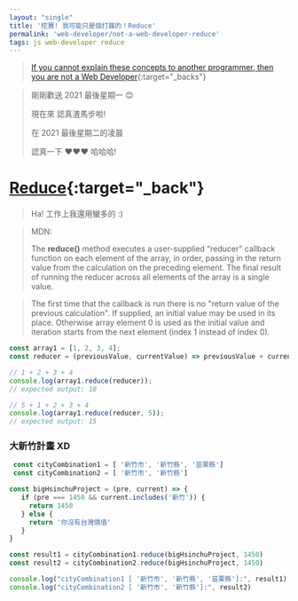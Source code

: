 ```yaml
---
layout: "single"
title: '挖賽! 我可能只是個打雜的！Reduce'
permalink: 'web-developer/not-a-web-developer-reduce'
tags: js web-developer reduce
---
```


 > [If you cannot explain these concepts to another programmer, then you are not a Web Developer](https://mobile.twitter.com/sleeplessyogi/status/1446997406294417411?fbclid=IwAR12DxifX6OG3uem335gbK8WRvn717-xwF_01WXjrimPPq4oG0FsMwFRuYA){:target="_backs"}

 > 剛剛歡送 2021 最後星期一 :blush:
 >
 > 現在來 認真渣馬步啦!
 >
 > 在 2021 最後星期二的凌晨
 >
 > 認真一下 :heart::heart::heart: 哈哈哈! 


# [Reduce](https://developer.mozilla.org/en-US/docs/Web/JavaScript/Reference/Global_Objects/Array/Reduce){:target="_back"}

 > Ha! 工作上我還用蠻多的  :)

> MDN: 
>
> The **reduce()** method executes a user-supplied “reducer” callback function on each element of the array, in order, passing in the return value from the calculation on the preceding element. The final result of running the reducer across all elements of the array is a single value.

> The first time that the callback is run there is no "return value of the previous calculation". If supplied, an initial value may be used in its place. Otherwise array element 0 is used as the initial value and iteration starts from the next element (index 1 instead of index 0).


~~~js
const array1 = [1, 2, 3, 4];
const reducer = (previousValue, currentValue) => previousValue + currentValue;

// 1 + 2 + 3 + 4
console.log(array1.reduce(reducer));
// expected output: 10

// 5 + 1 + 2 + 3 + 4
console.log(array1.reduce(reducer, 5));
// expected output: 15
~~~



### 大新竹計畫 XD


~~~js
 const cityCombination1 = [ '新竹市', '新竹縣', '苗栗縣']
 const cityCombination2 = [ '新竹市', '新竹縣']

const bigHsinchuProject = (pre, current) => {
   if (pre === 1450 && current.includes('新竹')) {
     return 1450
   } else {
     return '你沒有台灣價值'
   }
}

const result1 = cityCombination1.reduce(bigHsinchuProject, 1450)
const result2 = cityCombination2.reduce(bigHsinchuProject, 1450)

console.log("cityCombination1 [ '新竹市', '新竹縣', '苗栗縣']:", result1)
console.log("cityCombination2 [ '新竹市', '新竹縣']:", result2)
 ~~~